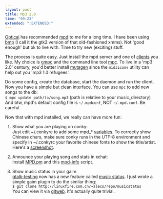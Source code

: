 ```yaml
---
layout: post
title: Mp3 2.0
time: "09:23"
extended: ":EXTENDED:"
---
```


[Optical](http://linuxfire.com.cn/~optical/) has recommended [mpd]( http://www.musicpd.org/) to me for a long time.  I have been using [bmp](http://bmp.beep-media-player.org/index.php/BMP_Homepage) (i call it the gtk2 version of that old-fashioned xmms).  Not 'good enough' but ok to live with.  Time to try new (exciting) stuff.

The process is quite easy.   Just install the mpd server and one of [clients](http://www.musicpd.org/clients.shtml) you like.  My choice is [gmpc](http://cms.qballcow.nl/index.php?page=Gnome_Music_Player_Client) and the command line tool [mpc](http://www.musicpd.org/mpc.shtml). To live in a 'mp3 2.0' century, you'd better install [mutagen](http://www.sacredchao.net/quodlibet/wiki/Development/Mutagen) since the `mid3iconv` utility can help out you 'mp3 1.0 refugees'.

Do some config, create the database, start the daemon and run the client.  Now you have a simple but clean interface.  You can use `mpc` to add new songs to the db:  
`$ mpc update path/to/song.mp3`  (path is relative to your music_directory)  
And btw, mpd's default config file is `~/.mpdconf`, NOT `~/.mpd.conf`. Be careful.

Now that with mpd installed, we really can have more fun:

1. Show what you are playing on conky:  
Just edit ~/.conkyrc to add some mpd_\* [variables](http://conky.sourceforge.net/variables.html).  To correctly show Chinese chars, make sure conky runs in the UTF-8 environment and specify in ~/.conkyrc your favorite chinese fonts to show the title/artist. Here's a [screenshot](http://linuxfire.com.cn/~alecs/pics/conky.png).

2. Announce your playing song and stats in xchat:  
Install [MPD.pm](http://www.musicpd.org/MPD-pm.shtml) and this [mpd-info](http://www.linuxirc.com/download/mpd-info-1.0.pl) script.

3. Show music status in your gaim:  
[gtalk-testing](http://desktop.google.com/download/googletalk/googletalk-setup-testing.exe) now has a new feature called [music status](http://www.google.com/talk/images/music_status.gif).  I just wrote a simple gaim plugin to do the similar thing:  
`$ git clone http://linuxfire.com.cn/~alecs/repo/musicstatus`   
You can view it via [gitweb](http://linuxfire.com.cn/~alecs/cgi-bin/git).  It's actually quite trivial.

